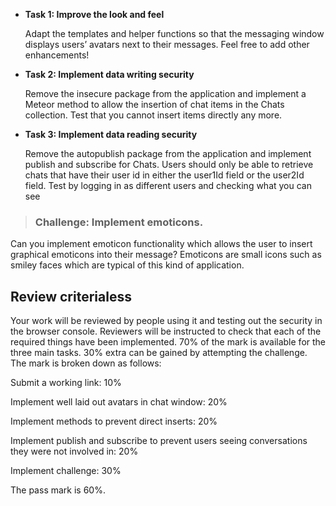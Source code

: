 - **Task 1: Improve the look and feel**

    Adapt the templates and helper functions so that the messaging window displays users’ avatars next to their messages. Feel free to add other enhancements!

- **Task 2: Implement data writing security**

    Remove the insecure package from the application and implement a Meteor method to allow the insertion of chat items in the Chats collection. Test that you cannot insert items directly any more.

- **Task 3: Implement data reading security**

    Remove the autopublish package from the application and implement publish and subscribe for Chats. Users should only be able to retrieve chats that have their user id in either the user1Id field or the user2Id field. Test by logging in as different users and checking what you can see

> ### Challenge: Implement emoticons.
  Can you implement emoticon functionality which allows the user to insert graphical emoticons into their message? Emoticons are small icons such as smiley faces which are typical of this kind of application.

## Review criterialess

Your work will be reviewed by people using it and testing out the security in the browser console. Reviewers will be instructed to check that each of the required things have been implemented. 70% of the mark is available for the three main tasks. 30% extra can be gained by attempting the challenge. The mark is broken down as follows:

Submit a working link: 10%

Implement well laid out avatars in chat window: 20%

Implement methods to prevent direct inserts: 20%

Implement publish and subscribe to prevent users seeing conversations they were not involved in: 20%

Implement challenge: 30%

The pass mark is 60%.
